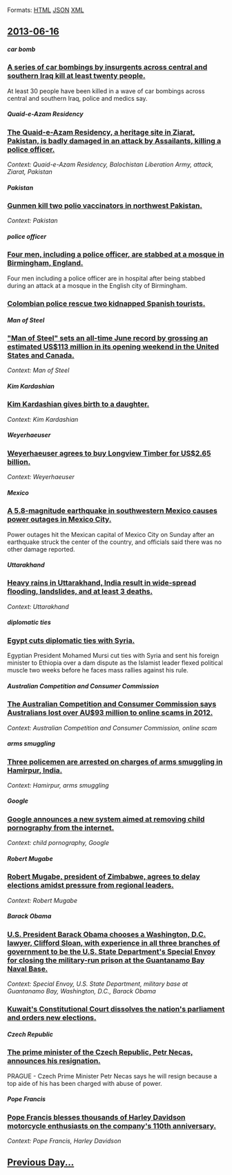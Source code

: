 
Formats: [HTML](2013/06/16/index.html)  [JSON](2013/06/16/index.json)  [XML](2013/06/16/index.xml)  

## [2013-06-16](/news/2013/06/16/index.md)

##### car bomb
### [A series of car bombings by insurgents across central and southern Iraq kill at least twenty people. ](/news/2013/06/16/a-series-of-car-bombings-by-insurgents-across-central-and-southern-iraq-kill-at-least-twenty-people.md)
At least 30 people have been killed in a wave of car bombings across central and southern Iraq, police and medics say.

##### Quaid-e-Azam Residency
### [The Quaid-e-Azam Residency, a heritage site in Ziarat, Pakistan, is badly damaged in an attack by Assailants, killing a police officer.](/news/2013/06/16/the-quaid-e-azam-residency-a-heritage-site-in-ziarat-pakistan-is-badly-damaged-in-an-attack-by-assailants-killing-a-police-officer.md)
_Context: Quaid-e-Azam Residency, Balochistan Liberation Army, attack, Ziarat, Pakistan_

##### Pakistan
### [Gunmen kill two polio vaccinators in northwest Pakistan. ](/news/2013/06/16/gunmen-kill-two-polio-vaccinators-in-northwest-pakistan.md)
_Context: Pakistan_

##### police officer
### [Four men, including a police officer, are stabbed at a mosque in Birmingham, England. ](/news/2013/06/16/four-men-including-a-police-officer-are-stabbed-at-a-mosque-in-birmingham-england.md)
Four men including a police officer are in hospital after being stabbed during an attack at a mosque in the English city of Birmingham.

##### 
### [Colombian police rescue two kidnapped Spanish tourists. ](/news/2013/06/16/colombian-police-rescue-two-kidnapped-spanish-tourists.md)
##### Man of Steel
### ["Man of Steel" sets an all-time June record by grossing an estimated US$113 million in its opening weekend in the United States and Canada. ](/news/2013/06/16/man-of-steel-sets-an-all-time-june-record-by-grossing-an-estimated-us-113-million-in-its-opening-weekend-in-the-united-states-and-canada.md)
_Context: Man of Steel_

##### Kim Kardashian
### [Kim Kardashian gives birth to a daughter. ](/news/2013/06/16/kim-kardashian-gives-birth-to-a-daughter.md)
_Context: Kim Kardashian_

##### Weyerhaeuser
### [Weyerhaeuser agrees to buy Longview Timber for US$2.65 billion. ](/news/2013/06/16/weyerhaeuser-agrees-to-buy-longview-timber-for-us-2-65-billion.md)
_Context: Weyerhaeuser_

##### Mexico
### [A 5.8-magnitude earthquake in southwestern Mexico causes power outages in Mexico City. ](/news/2013/06/16/a-5-8-magnitude-earthquake-in-southwestern-mexico-causes-power-outages-in-mexico-city.md)
Power outages hit the Mexican capital of Mexico City on Sunday after an earthquake struck the center of the country, and officials said there was no other damage reported.

##### Uttarakhand
### [Heavy rains in Uttarakhand, India result in wide-spread flooding, landslides, and at least 3 deaths. ](/news/2013/06/16/heavy-rains-in-uttarakhand-india-result-in-wide-spread-flooding-landslides-and-at-least-3-deaths.md)
_Context: Uttarakhand_

##### diplomatic ties
### [Egypt cuts diplomatic ties with Syria. ](/news/2013/06/16/egypt-cuts-diplomatic-ties-with-syria.md)
Egyptian President Mohamed Mursi cut ties with Syria and sent his foreign minister to Ethiopia over a dam dispute as the Islamist leader flexed political muscle two weeks before he faces mass rallies against his rule.

##### Australian Competition and Consumer Commission
### [The Australian Competition and Consumer Commission says Australians lost over AU$93 million to online scams in 2012. ](/news/2013/06/16/the-australian-competition-and-consumer-commission-says-australians-lost-over-au-93-million-to-online-scams-in-2012.md)
_Context: Australian Competition and Consumer Commission, online scam_

##### arms smuggling
### [Three policemen are arrested on charges of arms smuggling in Hamirpur, India. ](/news/2013/06/16/three-policemen-are-arrested-on-charges-of-arms-smuggling-in-hamirpur-india.md)
_Context: Hamirpur, arms smuggling_

##### Google
### [Google announces a new system aimed at removing child pornography from the internet. ](/news/2013/06/16/google-announces-a-new-system-aimed-at-removing-child-pornography-from-the-internet.md)
_Context: child pornography, Google_

##### Robert Mugabe
### [Robert Mugabe, president of Zimbabwe, agrees to delay elections amidst pressure from regional leaders. ](/news/2013/06/16/robert-mugabe-president-of-zimbabwe-agrees-to-delay-elections-amidst-pressure-from-regional-leaders.md)
_Context: Robert Mugabe_

##### Barack Obama
### [U.S. President Barack Obama chooses a Washington, D.C. lawyer, Clifford Sloan, with experience in all three branches of government to be the U.S. State Department's Special Envoy for closing the military-run prison at the Guantanamo Bay Naval Base. ](/news/2013/06/16/u-s-president-barack-obama-chooses-a-washington-d-c-lawyer-clifford-sloan-with-experience-in-all-three-branches-of-government-to-be-the.md)
_Context: Special Envoy, U.S. State Department, military base at Guantanamo Bay, Washington, D.C., Barack Obama_

##### 
### [Kuwait's Constitutional Court dissolves the nation's parliament and orders new elections. ](/news/2013/06/16/kuwait-s-constitutional-court-dissolves-the-nation-s-parliament-and-orders-new-elections.md)
##### Czech Republic
### [The prime minister of the Czech Republic, Petr Necas, announces his resignation. ](/news/2013/06/16/the-prime-minister-of-the-czech-republic-petr-neaas-announces-his-resignation.md)
PRAGUE - Czech Prime Minister Petr Necas says he will resign because a top aide of his has been charged with abuse of power.

##### Pope Francis
### [Pope Francis blesses thousands of Harley Davidson motorcycle enthusiasts on the company's 110th anniversary. ](/news/2013/06/16/pope-francis-blesses-thousands-of-harley-davidson-motorcycle-enthusiasts-on-the-company-s-110th-anniversary.md)
_Context: Pope Francis, Harley Davidson_

## [Previous Day...](/news/2013/06/15/index.md)

